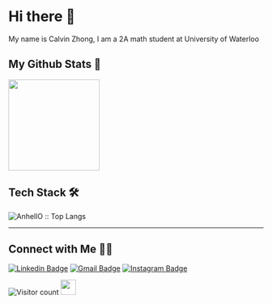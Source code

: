 # Hi there 👋

My name is Calvin Zhong, I am a 2A math student at University of Waterloo


## My Github Stats 🤩
<p align="left">
<a href="https://github.com/jiaweizhong66">
  <img height="180em" src="https://github-readme-stats-eight-theta.vercel.app/api?username=jiaweizhong66&show_icons=true&theme=gruvbox&include_all_commits=true&count_private=true"/>
</a>
</p>

## Tech Stack 🛠 
<p align="left"><img src="https://github-readme-stats.vercel.app/api/top-langs/?username=jiaweizhong66&langs_count=10&theme=tokyonight&layout=compact" alt="AnhellO :: Top Langs" /></p>


<hr>



## Connect with Me 🤝🏻 
[![Linkedin Badge](https://img.shields.io/badge/-Jiawei-blue?style=flat-square&logo=Linkedin&logoColor=white&link=www.linkedin.com/in/jiawei-zhong)](https://www.linkedin.com/in/gorasiyaneel/) [![Gmail Badge](https://img.shields.io/badge/-mgorasiya1974@gmail.com-c14438?style=flat-square&logo=Gmail&logoColor=white&link=mailto:ashwanicena5@gmail.com)](mailto:mgorasiya1974@gmail.com) [![Instagram Badge](https://img.shields.io/badge/-@Neel-e4405f?style=flat-square&labelColor=f94877&logo=instagram&logoColor=white&link=https://www.instagram.com/Neel/)](https://www.instagram.com/neelg._.3056/)

![Visitor count](https://visitor-badge.laobi.icu/badge?page_id=jiaweizhong66)   <img src="https://media.giphy.com/media/dxn6fRlTIShoeBr69N/giphy.gif" width="30">



